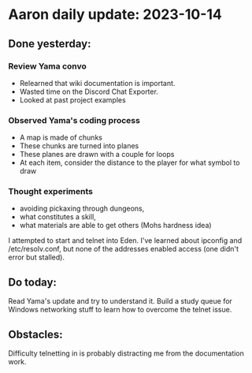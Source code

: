 # Aaron daily update: 2023-10-14

## Done yesterday:
### Review Yama convo 

* Relearned that wiki documentation is important. 
* Wasted time on the Discord Chat Exporter. 
* Looked at past project examples 

### Observed Yama's coding process

* A map is made of chunks
* These chunks are turned into planes
* These planes are drawn with a couple for loops 
* At each item, consider the distance to the player for what symbol to draw 

### Thought experiments

* avoiding pickaxing through dungeons, 
* what constitutes a skill,
* what materials are able to get others (Mohs hardness idea)

I attempted to start and telnet into Eden. I've learned about ipconfig and /etc/resolv.conf, but none of the addresses enabled access (one didn't error but stalled). 

## Do today: 
Read Yama's update and try to understand it. Build a study queue for Windows networking stuff to learn how to overcome the telnet issue. 

## Obstacles: 
Difficulty telnetting in is probably distracting me from the documentation work.
